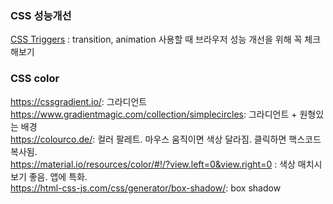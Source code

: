### CSS 성능개선
[CSS Triggers](https://csstriggers.com/) : transition, animation 사용할 때 브라우저 성능 개선을 위해 꼭 체크해보기 <br/>

### CSS color
https://cssgradient.io/: 그라디언트 <br/>
https://www.gradientmagic.com/collection/simplecircles: 그라디언트 + 원형있는 배경 <br/>
https://colourco.de/: 컬러 팔레트. 마우스 움직이면 색상 달라짐. 클릭하면 핵스코드 복사됨. <br/>
https://material.io/resources/color/#!/?view.left=0&view.right=0 : 색상 매치시 보기 좋음. 앱에 특화. <br/>
https://html-css-js.com/css/generator/box-shadow/: box shadow <br/>

